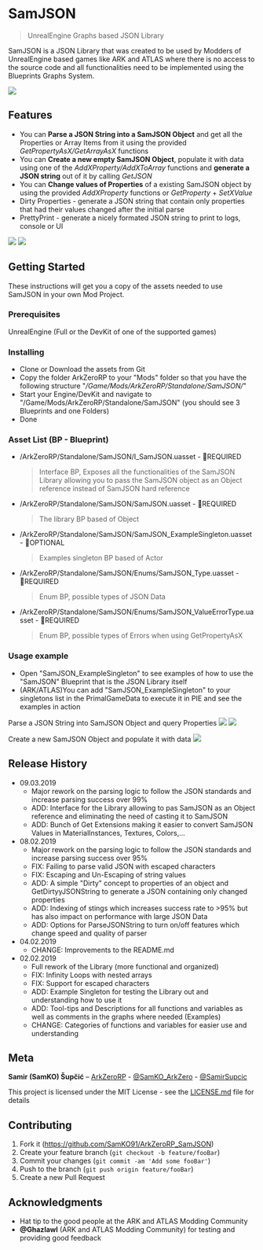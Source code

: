 # SamJSON
> UnrealEngine Graphs based JSON Library

SamJSON is a JSON Library that was created to be used by Modders of UnrealEngine based games like ARK and ATLAS where there is no access to the source code and all functionalities need to be implemented using the Blueprints Graphs System.

![](Screenshot_0.png)

## Features
* You can **Parse a JSON String into a SamJSON Object** and get all the Properties or Array Items from it using the provided _GetPropertyAsX/GetArrayAsX_ functions
* You can **Create a new empty SamJSON Object**, populate it with data using one of the _AddXProperty/AddXToArray_ functions and **generate a JSON string** out of it by calling _GetJSON_
* You can **Change values of Properties** of a existing SamJSON object by using the provided _AddXProperty_ functions or _GetProperty_ + _SetXValue_
* Dirty Properties - generate a JSON string that contain only properties that had their values changed after the initial parse
* PrettyPrint - generate a nicely formated JSON string to print to logs, console or UI

![](Screenshot_2_0.png)
![](Screenshot_2_1.png)

## Getting Started

These instructions will get you a copy of the assets needed to use SamJSON in your own Mod Project.

### Prerequisites

UnrealEngine (Full or the DevKit of one of the supported games)

### Installing

* Clone or Download the assets from Git
* Copy the folder ArkZeroRP to your "Mods" folder so that you have the following structure "*/Game/Mods/ArkZeroRP/Standalone/SamJSON/*"
* Start your Engine/DevKit and navigate to "/Game/Mods/ArkZeroRP/Standalone/SamJSON" (you should see 3 Blueprints and one Folders)
* Done

### Asset List (BP - Blueprint)

* /ArkZeroRP/Standalone/SamJSON/I_SamJSON.uasset - :red_circle:REQUIRED
  >Interface BP, Exposes all the functionalities of the SamJSON Library allowing you to pass the SamJSON object as an Object reference instead of SamJSON hard reference
* /ArkZeroRP/Standalone/SamJSON/SamJSON.uasset - :red_circle:REQUIRED
  >The library BP based of Object
* /ArkZeroRP/Standalone/SamJSON/SamJSON_ExampleSingleton.uasset - :large_blue_circle:OPTIONAL
  >Examples singleton BP based of Actor
* /ArkZeroRP/Standalone/SamJSON/Enums/SamJSON_Type.uasset - :red_circle:REQUIRED
  >Enum BP, possible types of JSON Data
* /ArkZeroRP/Standalone/SamJSON/Enums/SamJSON_ValueErrorType.uasset - :red_circle:REQUIRED
  >Enum BP, possible types of Errors when using GetPropertyAsX

### Usage example

* Open "SamJSON_ExampleSingleton" to see examples of how to use the "SamJSON" Blueprint that is the JSON Library itself
* (ARK/ATLAS)You can add "SamJSON_ExampleSingleton" to your singletons list in the PrimalGameData to execute it in PIE and see the examples in action

Parse a JSON String into SamJSON Object and query Properties
![](Screenshot_0.png)
![](Screenshot_1.png)

Create a new SamJSON Object and populate it with data
![](Screenshot_3.png)

## Release History

* 09.03.2019
	* Major rework on the parsing logic to follow the JSON standards and increase parsing success over 99%
	* ADD: Interface for the Library allowing to pas SamJSON as an Object reference and eliminating the need of casting it to SamJSON
	* ADD: Bunch of Get Extensions making it easier to convert SamJSON Values in MaterialInstances, Textures, Colors,...
* 08.02.2019
	* Major rework on the parsing logic to follow the JSON standards and increase parsing success over 95%
	* FIX: Failing to parse valid JSON with escaped characters 
	* FIX: Escaping and Un-Escaping of string values
	* ADD: A simple "Dirty" concept to properties of an object and GetDirtyyJSONString to generate a JSON containing only changed properties
	* ADD: Indexing of stings which increases success rate to >95% but has also impact on performance with large JSON Data
	* ADD: Options for ParseJSONString to turn on/off features which change speed and quality of parser
* 04.02.2019
	* CHANGE: Improvements to the README.md
* 02.02.2019
	* Full rework of the Library (more functional and organized)
	* FIX: Infinity Loops with nested arrays
	* FIX: Support for escaped characters
	* ADD: Example Singleton for testing the Library out and understanding how to use it
	* ADD: Tool-tips and Descriptions for all functions and variables as well as comments in the graphs where needed (Examples)
	* CHANGE: Categories of functions and variables for easier use and understanding

## Meta

**Samir (SamKO) Šupčić** – [ArkZeroRP](https://arkzerorp.com/) - [@SamKO_ArkZero](https://twitter.com/SamKO_ArkZero) - [@SamirSupcic](https://twitter.com/SamirSupcic)

This project is licensed under the MIT License - see the [LICENSE.md](LICENSE.md) file for details

## Contributing

1. Fork it (<https://github.com/SamKO91/ArkZeroRP_SamJSON>)
2. Create your feature branch (`git checkout -b feature/fooBar`)
3. Commit your changes (`git commit -am 'Add some fooBar'`)
4. Push to the branch (`git push origin feature/fooBar`)
5. Create a new Pull Request

## Acknowledgments

* Hat tip to the good people at the ARK and ATLAS Modding Community
* **@Ghazlawl** (ARK and ATLAS Modding Community) for testing and providing good feedback

